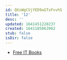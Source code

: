 ```yaml
---
id: QXsWgCVjYED9aGTxFvvhS
title: '12'
desc: ''
updated: 1641451228237
created: 1641105063962
stub: false
isDir: false
---
```


- [Free IT Books][1]

[1]: https://it-ebooks.info/
